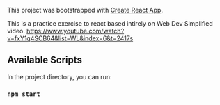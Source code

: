 This project was bootstrapped with [Create React App](https://github.com/facebook/create-react-app).

This is a practice exercise to react based intirely on Web Dev Simplified video.
https://www.youtube.com/watch?v=fxY1q4SCB64&list=WL&index=6&t=2417s

## Available Scripts

In the project directory, you can run:

### `npm start`


